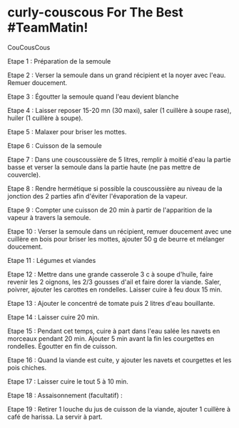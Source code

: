 # curly-couscous For The Best #TeamMatin!
CouCousCous

Etape 1 :
Préparation de la semoule 

Etape 2 :
Verser la semoule dans un grand récipient et la noyer avec l'eau. Remuer doucement.

Etape 3 :
Égoutter la semoule quand l'eau devient blanche

Etape 4 :
Laisser reposer 15-20 mn (30 maxi), saler (1 cuillère à soupe rase), huiler (1 cuillère à soupe).

Etape 5 :
Malaxer pour briser les mottes.

Etape 6 :
Cuisson de la semoule 

Etape 7 :
Dans une couscoussière de 5 litres, remplir à moitié d'eau la partie basse et verser la semoule dans la partie haute (ne pas mettre de couvercle).

Etape 8 :
Rendre hermétique si possible la couscoussière au niveau de la jonction des 2 parties afin d'éviter l'évaporation de la vapeur.

Etape 9 :
Compter une cuisson de 20 min à partir de l'apparition de la vapeur à travers la semoule.

Etape 10 :
Verser la semoule dans un récipient, remuer doucement avec une cuillère en bois pour briser les mottes, ajouter 50 g de beurre et mélanger doucement.

Etape 11 :
Légumes et viandes 

Etape 12 :
Mettre dans une grande casserole 3 c à soupe d'huile, faire revenir les 2 oignons, les 2/3 gousses d'ail et faire dorer la viande. Saler, poivrer, ajouter les carottes en rondelles. Laisser cuire à feu doux 15 min.

Etape 13 :
Ajouter le concentré de tomate puis 2 litres d'eau bouillante.

Etape 14 :
Laisser cuire 20 min.

Etape 15 :
Pendant cet temps, cuire à part dans l'eau salée les navets en morceaux pendant 20 min. Ajouter 5 min avant la fin les courgettes en rondelles. Égoutter en fin de cuisson.

Etape 16 :
Quand la viande est cuite, y ajouter les navets et courgettes et les pois chiches.

Etape 17 :
Laisser cuire le tout 5 à 10 min.

Etape 18 :
Assaisonnement (facultatif) :

Etape 19 :
Retirer 1 louche du jus de cuisson de la viande, ajouter 1 cuillère à café de harissa. La servir à part.
